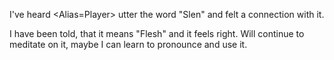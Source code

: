 I've heard <Alias=Player> utter the word "Slen" and felt a connection with it.

I have been told, that it means "Flesh" and it feels right. Will continue to meditate on it, maybe I can learn to pronounce and use it.
